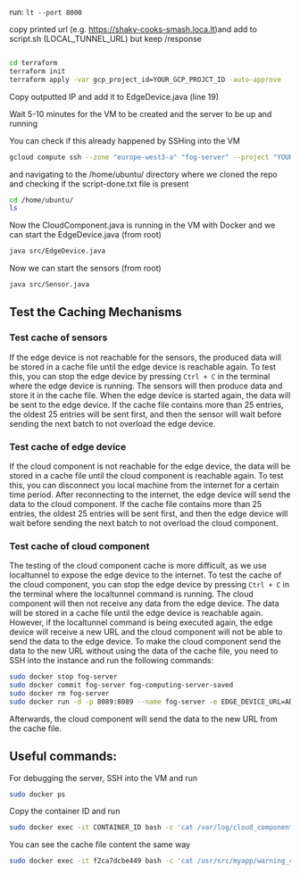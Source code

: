 run: ```lt --port 8000```

copy printed url (e.g. https://shaky-cooks-smash.loca.lt)and add to script.sh (LOCAL_TUNNEL_URL) but keep /response

```bash

cd terraform
terraform init
terraform apply -var gcp_project_id=YOUR_GCP_PROJCT_ID -auto-approve
```
Copy outputted IP and add it to EdgeDevice.java (line 19)

Wait 5-10 minutes for the VM to be created and the server to be up and running

You can check if this already happened by SSHing into the VM 

```bash
gcloud compute ssh --zone "europe-west3-a" "fog-server" --project "YOUR_GCP_PROJECT_ID"
```

and navigating to the /home/ubuntu/ directory where we cloned the repo and checking if the script-done.txt file is present
```bash
cd /home/ubuntu/
ls
```

Now the CloudComponent.java is running in the VM with Docker and we can start the EdgeDevice.java (from root)

```bash
java src/EdgeDevice.java
```

Now we can start the sensors (from root)

```bash
java src/Sensor.java
```


## Test the Caching Mechanisms

### Test cache of sensors
If the edge device is not reachable for the sensors, the produced data will be stored in a cache file until the edge 
device is reachable again. To test this, you can stop the edge device by pressing `Ctrl + C` in the terminal where the
edge device is running. The sensors will then produce data and store it in the cache file. When the edge device is started again, 
the data will be sent to the edge device. If the cache file contains more than 25 entries, the oldest 25 entries will be sent first,
and then the sensor will wait before sending the next batch to not overload the edge device.

### Test cache of edge device
If the cloud component is not reachable for the edge device, the data will be stored in a cache file until the cloud 
component is reachable again. To test this, you can disconnect you local machine from the internet for a certain time period. 
After reconnecting to the internet, the edge device will send the data to the cloud component. If the cache file contains more 
than 25 entries, the oldest 25 entries will be sent first, and then the edge device will wait before sending the next batch to not
overload the cloud component.

### Test cache of cloud component
The testing of the cloud component cache is more difficult, as we use localtunnel to expose the edge device to the internet. 
To test the cache of the cloud component, you can stop the edge device by pressing `Ctrl + C` in the terminal where the localtunnel
command is running. The cloud component will then not receive any data from the edge device. The data will be stored in a cache file
until the edge device is reachable again. However, if the localtunnel command is being executed again, the edge device will receive 
a new URL and the cloud component will not be able to send the data to the edge device. To make the cloud component send the data to
the new URL without using the data of the cache file, you need to SSH into the instance and run the following commands:
```bash
sudo docker stop fog-server
sudo docker commit fog-server fog-computing-server-saved
sudo docker rm fog-server
sudo docker run -d -p 8089:8089 --name fog-server -e EDGE_DEVICE_URL=ADD_NEW_URL_HERE/response fog-computing-server-saved
```
Afterwards, the cloud component will send the data to the new URL from the cache file.

## Useful commands:

For debugging the server, SSH into the VM and run 
```bash
sudo docker ps
```
Copy the container ID and run
```bash
sudo docker exec -it CONTAINER_ID bash -c 'cat /var/log/cloud_component.log'
```
You can see the cache file content the same way
```bash
sudo docker exec -it f2ca7dcbe449 bash -c 'cat /usr/src/myapp/warning_cache.txt'
```